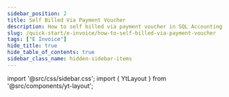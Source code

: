 ```yaml
---
sidebar_position: 2
title: Self Billed Via Payment Voucher
description: How to self billed via payment voucher in SQL Accounting
slug: /quick-start/e-invoice/how-to-self-billed-via-payment-voucher
tags: ["E Invoice"]
hide_title: true 
hide_table_of_contents: true
sidebar_class_name: hidden-sidebar-items
---
```


import '@src/css/sidebar.css';
import { YtLayout } from '@src/components/yt-layout';

<YtLayout 
    videoId="S27uXKVaD5M"
/>  
